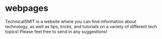 # webpages
TechnicalSMIT is a website where you can find information about technology, as well as tips, tricks, and tutorials on a variety of different tech topics! Please feel free to send in any suggestions!
